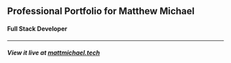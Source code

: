 ## Professional Portfolio for Matthew Michael
#### Full Stack Developer  
---  

##### View it live at [mattmichael.tech](https://mattmichael.tech)
